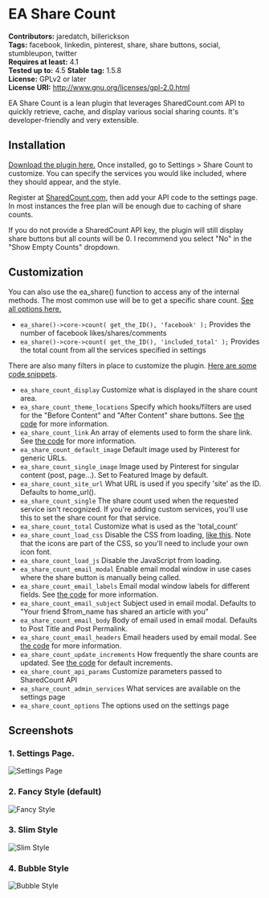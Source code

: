 # EA Share Count #
**Contributors:** jaredatch, billerickson  
**Tags:** facebook, linkedin, pinterest, share, share buttons, social, stumbleupon, twitter  
**Requires at least:** 4.1  
**Tested up to:** 4.5
**Stable tag:** 1.5.8  
**License:** GPLv2 or later  
**License URI:** http://www.gnu.org/licenses/gpl-2.0.html  

EA Share Count is a lean plugin that leverages SharedCount.com API to quickly retrieve, cache, and display various social sharing counts. It's developer-friendly and very extensible.

## Installation ##

[Download the plugin here.](https://github.com/jaredatch/EA-Share-Count/archive/master.zip) Once installed, go to Settings > Share Count to customize. You can specify the services you would like included, where they should appear, and the style.

Register at [SharedCount.com](http://www.sharedcount.com), then add your API code to the settings page. In most instances the free plan will be enough due to caching of share counts. 

If you do not provide a SharedCount API key, the plugin will still display share buttons but all counts will be 0. I recommend you select "No" in the "Show Empty Counts" dropdown.

## Customization ##

You can also use the ea_share() function to access any of the internal methods. The most common use will be to get a specific share count.  [See all options here.](https://github.com/jaredatch/EA-Share-Count/blob/master/includes/class-core.php#L157)

* `ea_share()->core->count( get_the_ID(), 'facebook' );` Provides the number of facebook likes/shares/comments
* `ea_share()->core->count( get_the_ID(), 'included_total' );` Provides the total count from all the services specified in settings

There are also many filters in place to customize the plugin. [Here are some code snippets](http://www.billerickson.net/code-tag/ea-share-count/).

* `ea_share_count_display` Customize what is displayed in the share count area.
* `ea_share_count_theme_locations` Specify which hooks/filters are used for the "Before Content" and "After Content" share buttons. See [the code](https://github.com/jaredatch/EA-Share-Count/blob/master/includes/class-front.php#L38) for more information.
* `ea_share_count_link` An array of elements used to form the share link. See [the code](https://github.com/jaredatch/EA-Share-Count/blob/master/includes/class-front.php#L442) for more information.
* `ea_share_count_default_image` Default image used by Pinterest for generic URLs.
* `ea_share_count_single_image` Image used by Pinterest for singular content (post, page...). Set to Featured Image by default.
* `ea_share_count_site_url` What URL is used if you specify 'site' as the ID. Defaults to home_url(). 
* `ea_share_count_single` The share count used when the requested service isn't recognized. If you're adding custom services, you'll use this to set the share count for that service.
* `ea_share_count_total` Customize what is used as the 'total_count'
* `ea_share_count_load_css` Disable the CSS from loading, [like this](https://gist.github.com/billerickson/fe8079583c1b030e4d59). Note that the icons are part of the CSS, so you'll need to include your own icon font.
* `ea_share_count_load_js` Disable the JavaScript from loading. 
* `ea_share_count_email_modal` Enable email modal window in use cases where the share button is manually being called.
* `ea_share_count_email_labels` Email modal window labels for different fields. See [the code](https://github.com/jaredatch/EA-Share-Count/blob/master/includes/class-front.php#L188) for more information.
* `ea_share_count_email_subject` Subject used in email modal. Defaults to "Your friend $from_name has shared an article with you"
* `ea_share_count_email_body` Body of email used in email modal. Defaults to Post Title and Post Permalink.
* `ea_share_count_email_headers` Email headers used by email modal. See [the code](https://github.com/jaredatch/EA-Share-Count/blob/master/includes/class-core.php#L72) for more information.
* `ea_share_count_update_increments` How frequently the share counts are updated. See [the code](https://github.com/jaredatch/EA-Share-Count/blob/master/includes/class-core.php#L297) for default increments.
* `ea_share_count_api_params` Customize parameters passed to SharedCount API
* `ea_share_count_admin_services` What services are available on the settings page
* `ea_share_count_options` The options used on the settings page


## Screenshots ##

### 1. Settings Page. ###
![Settings Page](https://s3.amazonaws.com/f.cl.ly/items/3p3t471j112o2U3D2t2f/screenshot-1.jpg?v=cf213561)

### 2. Fancy Style (default) ###
![Fancy Style](https://s3.amazonaws.com/f.cl.ly/items/1K3q1G312k3F3u0r0r21/Screen%20Shot%202016-03-23%20at%204.03.33%20PM.png?v=f44e0d06)

### 3. Slim Style ###
![Slim Style](https://s3.amazonaws.com/f.cl.ly/items/1L06211I3E3v1O2o0y0L/slim.jpg?v=58095cff)

### 4. Bubble Style ###
![Bubble Style](https://s3.amazonaws.com/f.cl.ly/items/1D0m2q270u1719112W3S/Screen%20Shot%202016-03-23%20at%204.02.31%20PM.png?v=84be6c71)
